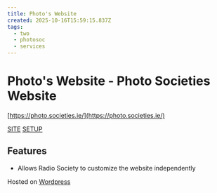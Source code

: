 ```yaml
---
title: Photo's Website
created: 2025-10-16T15:59:15.837Z
tags:
  - two
  - photosoc
  - services
---
```

# **Photo's Website** - Photo Societies Website 
[https://photo.societies.ie/](https://photo.societies.ie/)

[SITE](https://wordpress.com/)
[SETUP](https://developer.wordpress.org/advanced-administration/)

## Features
- Allows Radio Society to customize the website independently


Hosted on [Wordpress](docs/two/vms/wordpress.md)